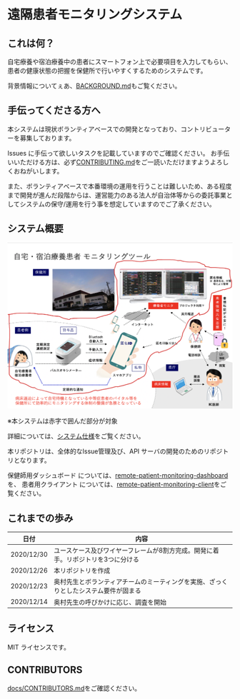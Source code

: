 # 遠隔患者モニタリングシステム

## これは何？

自宅療養や宿泊療養中の患者にスマートフォン上で必要項目を入力してもらい、患者の健康状態の把握を保健所で行いやすくするためのシステムです。

背景情報についてぇあ、[BACKGROUND.md](docs/BACKGROUND.md)もご覧ください。

## 手伝ってくださる方へ

本システムは現状ボランティアベースでの開発となっており、コントリビューターを募集しております。

Issues に手伝って欲しいタスクを記載していますのでご確認ください。
お手伝いいただける方は、必ず[CONTRIBUTING.md](docs/CONTRIBUTING.md)をご一読いただけますようよろしくおねがいします。

また、ボランティアベースで本番環境の運用を行うことは難しいため、ある程度まで開発が進んだ段階からは、運営能力のある法人が自治体等からの委託事業としてシステムの保守/運用を行う事を想定していますのでご了承ください。

## システム概要

![システム概要図](docs/images/system-overview.png)

※本システムは赤字で囲んだ部分が対象

詳細については、[システム仕様](docs/SPECIFICATION.md)をご覧ください。

本リポジトリは、全体的なIssue管理及び、API サーバの開発のためのリポジトリとなります。

保健師用ダッシュボード については、[remote-patient-monitoring-dashboard](https://github.com/codeforjapan/remote-patient-monitoring-dashboard)を、
患者用クライアント については、[remote-patient-monitoring-client](https://github.com/codeforjapan/remote-patient-monitoring-client)をご覧ください。


## これまでの歩み

| 日付 | 内容 |
| --- | --- |
| 2020/12/30  | ユースケース及びワイヤーフレームが8割方完成。開発に着手。リポジトリを3つに分ける |
| 2020/12/26  | 本リポジトリを作成 |
| 2020/12/23  | 奥村先生とボランティアチームのミーティングを実施、ざっくりとしたシステム要件が固まる |
| 2020/12/14  | 奥村先生の呼びかけに応じ、調査を開始 |


## ライセンス

MIT ライセンスです。

## CONTRIBUTORS

[docs/CONTRIBUTORS.md](docs/CONTRIBUTORS.md)をご確認ください。
